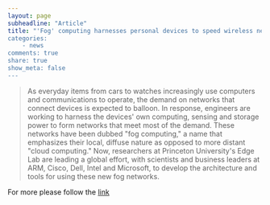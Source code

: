 ```yaml
---
layout: page
subheadline: "Article"
title: "'Fog' computing harnesses personal devices to speed wireless networks
categories:
    - news
comments: true
share: true
show_meta: false
---
```


> As everyday items from cars to watches increasingly use computers and communications to operate, the demand on networks that connect devices is expected to balloon. In response, engineers are working to harness the devices' own computing, sensing and storage power to form networks that meet most of the demand. These networks have been dubbed "fog computing," a name that emphasizes their local, diffuse nature as opposed to more distant "cloud computing." Now, researchers at Princeton University's Edge Lab are leading a global effort, with scientists and business leaders at ARM, Cisco, Dell, Intel and Microsoft, to develop the architecture and tools for using these new fog networks.

For more please follow the [link](http://www.princeton.edu/main/news/archive/S45/01/91M25/index.xml?section=topstories)

